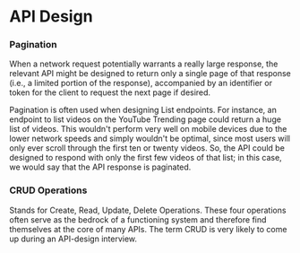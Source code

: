 # API Design

### Pagination
When a network request potentially warrants a really large response, the relevant API might be designed to
return only a single page of that response (i.e., a limited portion of the response), accompanied by an
identifier or token for the client to request the next page if desired.

Pagination is often used when designing List endpoints. For instance, an endpoint to list videos on the
YouTube Trending page could return a huge list of videos. This wouldn't perform very well on mobile devices
due to the lower network speeds and simply wouldn't be optimal, since most users will only ever scroll
through the first ten or twenty videos. So, the API could be designed to respond with only the first few videos
of that list; in this case, we would say that the API response is paginated.


### CRUD Operations
Stands for Create, Read, Update, Delete Operations. These four operations often serve as the bedrock of a
functioning system and therefore find themselves at the core of many APIs. The term CRUD is very likely to
come up during an API-design interview.
